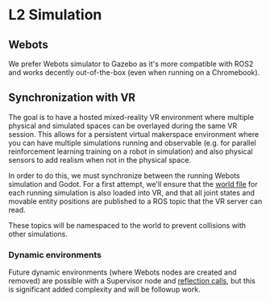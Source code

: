 # L2 Simulation

## Webots

We prefer Webots simulator to Gazebo as it's more compatible with ROS2 and works decently out-of-the-box (even when running on a Chromebook).

## Synchronization with VR

The goal is to have a hosted mixed-reality VR environment where multiple physical and simulated spaces can be overlayed during the same VR session. This allows for a persistent virtual makerspace environment where you can have multiple simulations running and observable (e.g. for parallel reinforcement learning training on a robot in simulation) and also physical sensors to add realism when not in the physical space.

In order to do this, we must synchronize between the running Webots simulation and Godot. For a first attempt, we'll ensure that the [world file](https://cyberbotics.com/doc/reference/webots-world-files) for each running simulation is also loaded into VR, and that all joint states and movable entity positions are published to a ROS topic that the VR server can read.

These topics will be namespaced to the world to prevent collisions with other simulations.

### Dynamic environments

Future dynamic environments (where Webots nodes are created and removed) are possible with a Supervisor node and [reflection calls](https://cyberbotics.com/doc/reference/supervisor?tab-language=python#wb_supervisor_field_get_mf_node), but this is significant added complexity and will be followup work. 
